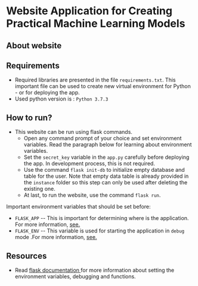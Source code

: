 # Website Application for Creating Practical Machine Learning Models

## About website

## Requirements
- Required libraries are presented in the file `requirements.txt`. This important file can be used to create new virtual environment for Python - or for deploying the app.
- Used python version is : `Python 3.7.3`
## How to run?
- This website can be run using flask commands. 
  - Open any command prompt of your choice and set environment variables. Read the paragraph below for learning about environment variables.
  - Set the `secret_key` variable in the `app.py` carefully before deploying the app. In development process, this is not required.
  - Use the command `flask init-db` to initialize empty database and table for the user. Note that empty data table is already provided in the `instance` folder so this step can only be used after deleting the existing one.
  - At last, to run the website, use the command `flask run`. 

Important environment variables that should be set before:
- `FLASK_APP` -- This is important for determining where is the application. For more information, <a href=https://flask.palletsprojects.com/en/2.0.x/cli/> see. </a>
- `FLASK_ENV` -- This variable is used for starting the application in `debug` mode .For more information, <a href=https://flask.palletsprojects.com/en/2.0.x/config/> see. </a>

## Resources
- Read <a href = https://flask.palletsprojects.com/en/2.0.x/> flask documentation </a> for more information about setting the environment variables, debugging and functions.
